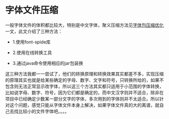 # 字体文件压缩
一般字体文件的体积都比较大，特别是中文字体，聚义压缩方法见[字体包压缩优化](https://juejin.cn/post/7161359760023879693ttf )一文，此文介绍了三种方法：

 - 1.使用font-spide库
 - 2.使用在线转换工具

 - 3.通过java命令使用相应的jar包装换

 这三种方法我都一一尝试了，他们的转换原理和转换效果其实都差不多，实现压缩的原理其实也就是给某些确定的字母、数字、文字和符号，只转换所给的，如果不包含则无法正常显示改字体，所以这三个方法其实都只适用于小范围的字体转换，比如说字母、数字、符号，因为它们都是确定的，而中文汉字则并不适合，除非在项目中已经确定少数某一部分文字的字体，多次用到的字体则并不太适合。所以针对这个问题，感觉只能从字体文件本身上解决，如果字体文件真的大的离谱，就自己去找比较小的文件字体吧。。。。
